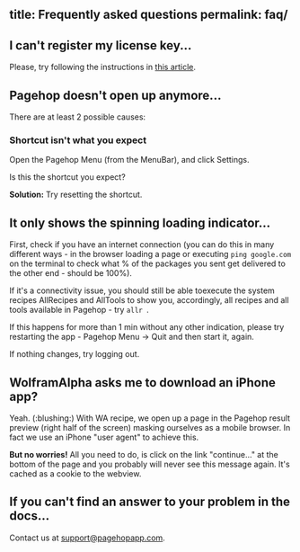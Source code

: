 title: Frequently asked questions
permalink: faq/
---
## I can't register my license key...

Please, try following the instructions in [this article](/register-with-license-key/).

## Pagehop doesn't open up anymore...

There are at least 2 possible causes:

### Shortcut isn't what you expect

Open the Pagehop Menu (from the MenuBar), and click Settings.

Is this the shortcut you expect?

**Solution:** Try resetting the shortcut.

## It only shows the spinning loading indicator...

First, check if you have an internet connection (you can do this in many different ways - in the browser loading a page or executing `ping google.com` on the terminal to check what % of the packages you sent get delivered to the other end - should be 100%).

If it's a connectivity issue, you should still be able toexecute the system recipes AllRecipes and AllTools to show you, accordingly, all recipes and all tools available in Pagehop - try `allr `.

If this happens for more than 1 min without any other indication, please try restarting the app - Pagehop Menu -> Quit and then start it, again.

If nothing changes, try logging out.

## WolframAlpha asks me to download an iPhone app?

Yeah. (:blushing:)
With WA recipe, we open up a page in the Pagehop result preview (right half of the screen) masking ourselves as a mobile browser. In fact we use an iPhone "user agent" to achieve this.

**But no worries!** All you need to do, is click on the link "continue..." at the bottom of the page and you probably will never see this message again. It's cached as a cookie to the webview.

## If you can't find an answer to your problem in the docs...

Contact us at [support@pagehopapp.com](mailto:support@pagehopapp.com).
